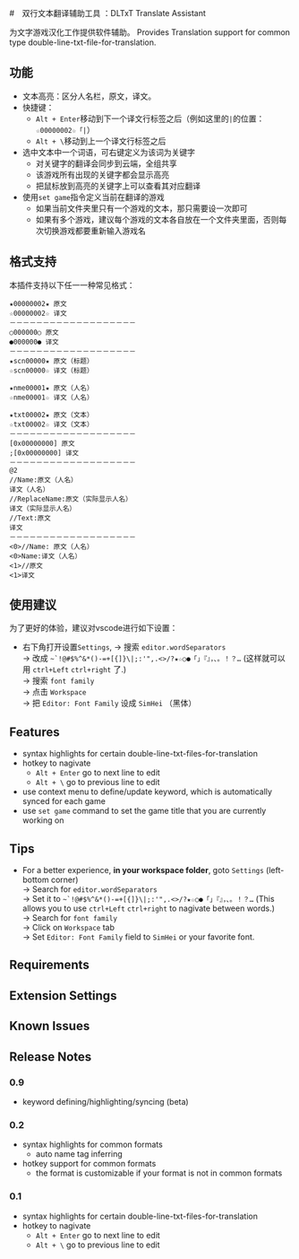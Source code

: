#　双行文本翻译辅助工具 ：DLTxT Translate Assistant

为文字游戏汉化工作提供软件辅助。
Provides Translation support for common type double-line-txt-file-for-translation.

## 功能
- 文本高亮：区分人名栏，原文，译文。
- 快捷键：
  - `Alt + Enter`移动到下一个译文行标签之后（例如这里的`|`的位置：`☆00000002☆「|`）
  - `Alt + \`移动到上一个译文行标签之后
- 选中文本中一个词语，可右键定义为该词为关键字
  - 对关键字的翻译会同步到云端，全组共享
  - 该游戏所有出现的关键字都会显示高亮
  - 把鼠标放到高亮的关键字上可以查看其对应翻译
- 使用`set game`指令定义当前在翻译的游戏
  - 如果当前文件夹里只有一个游戏的文本，那只需要设一次即可
  - 如果有多个游戏，建议每个游戏的文本各自放在一个文件夹里面，否则每次切换游戏都要重新输入游戏名

## 格式支持
本插件支持以下任一一种常见格式：
```
★00000002★ 原文
☆00000002☆ 译文
－－－－－－－－－－－－－－－－－－－
○000000○ 原文
●000000● 译文
－－－－－－－－－－－－－－－－－－－
★scn00000★ 原文（标题）
☆scn00000☆ 译文（标题）

★nme00001★ 原文（人名）
☆nme00001☆ 译文（人名）

★txt00002★ 原文（文本）
☆txt00002☆ 译文（文本）
－－－－－－－－－－－－－－－－－－－
[0x00000000] 原文
;[0x00000000] 译文
－－－－－－－－－－－－－－－－－－－
@2
//Name:原文（人名）
译文（人名）
//ReplaceName:原文（实际显示人名）
译文（实际显示人名）
//Text:原文
译文
－－－－－－－－－－－－－－－－－－－
<0>//Name: 原文（人名）
<0>Name:译文（人名）
<1>//原文
<1>译文
```

## 使用建议
为了更好的体验，建议对vscode进行如下设置：
- 右下角打开设置`Settings`,
  -> 搜索 `editor.wordSeparators` <br>
  -> 改成 ``~`!@#$%^&*()-=+[{]}\|;:'",.<>/?★☆○●「」『』，、。！？…`` (这样就可以用 `ctrl+Left` `ctrl+right` 了.) <br>
  -> 搜索 `font family` <br>
  -> 点击 `Workspace` <br>
  -> 把 `Editor: Font Family` 设成  `SimHei` （黑体） <br>

## Features

- syntax highlights for certain double-line-txt-files-for-translation
- hotkey to nagivate 
  - `Alt + Enter` go to next line to edit
  - `Alt + \` go to previous line to edit
- use context menu to define/update keyword, which is automatically synced for each game
- use `set game` command to set the game title that you are currently working on

## Tips

- For a better experience, **in your workspace folder**,
  goto `Settings` (left-bottom corner) <br>
  -> Search for `editor.wordSeparators` <br>
  -> Set it to ``~`!@#$%^&*()-=+[{]}\|;:'",.<>/?★☆○●「」『』，、。！？…`` (This allows you to use `ctrl+Left` `ctrl+right` to nagivate between words.) <br>
  -> Search for `font family` <br>
  -> Click on `Workspace` tab <br>
  -> Set `Editor: Font Family` field to  `SimHei` or your favorite font. <br>


## Requirements

## Extension Settings

## Known Issues

## Release Notes

### 0.9
- keyword defining/highlighting/syncing (beta)

### 0.2
- syntax highlights for common formats
  - auto name tag inferring
- hotkey support for common formats
  - the format is customizable if your format is not in common formats


### 0.1
- syntax highlights for certain double-line-txt-files-for-translation
- hotkey to nagivate 
  - `Alt + Enter` go to next line to edit
  - `Alt + \` go to previous line to edit
